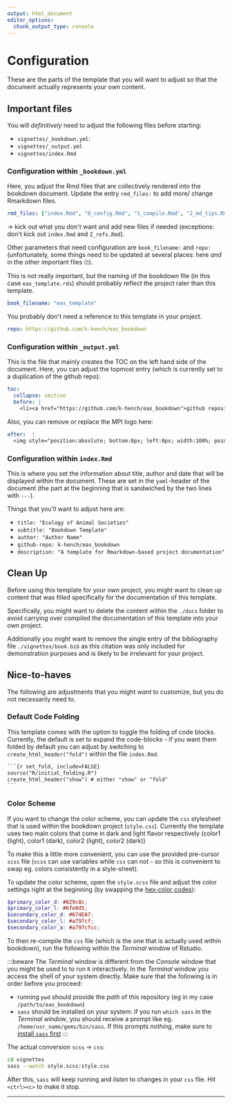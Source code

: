 ```yaml
---
output: html_document
editor_options:
  chunk_output_type: console
---
```


# Configuration



These are the parts of the template that you will want to adjust so that the document actually represents your own content.

## Important files

You will *definitively* need to adjust the following files before starting:

- `vignettes/_bookdown.yml`:
- `vignettes/_output.yml`
- `vignettes/index.Rmd`

### Configuration within `_bookdown.yml`

Here, you adjust the Rmd files that are collectively rendered into the bookdown document.
Update the entry `rmd_files:` to add more/ change Rmarkdown files.

```yml
rmd_files: ["index.Rmd", "0_config.Rmd", "1_compile.Rmd", "2_md_tips.Rmd", "3_template_script.Rmd", "Z_refs.Rmd"]
```

$\rightarrow$ kick out what you don't want and add new files if needed (exceptions: don't kick out `index.Rmd` and `Z_refs.Rmd`).

Other parameters that need configuration are `book_filename:` and `repo:` (unfortunately, some things need to be updated at several places: here *and* in the other important files 🙄).

This is not really important, but the naming of the bookdown file (in this case `eas_template.rds`) should probably reflect the project rater than this template.

```yml
book_filename: "eas_template"

```

You probably don't need a reference to this template in your project.

```yml
repo: https://github.com/k-hench/eas_bookdown
```

### Configuration within `_output.yml`

This is the file that mainly creates the TOC on the left hand side of the document.
Here, you can adjust the topmost entry (which is currently set to a duplication of the github repo):

```yml
toc:
  collapse: section
  before: |
    <li><a href="https://github.com/k-hench/eas_bookdown">github repository</a></li>
```

Also, you can remove or replace the MPI logo here:

```yml
after:  |
  <img style="position:absolute; bottom:0px; left:0px; width:100%; pointer-events:none;" src="./img/eas_logo.svg">
```

### Configuration within `index.Rmd`

This is where you set the information about title, author and date that will be displayed within the document.
These are set in the `yaml`-header of the document (the part at the beginning that is sandwiched by the two lines with `---`).

Things that you'll want to adjust here are:

- `title: "Ecology of Animal Societies"`
- `subtitle: "Bookdown Template"`
- `author: "Author Name"`
- `github-repo: k-hench/eas_bookdown`
- `description: "A template for Rmarkdown-based project documentation"`

## Clean Up

Before using this template for your own project, you might want to clean up content that was filled specifically for the documentation of this template.

Specifically, you might want to delete the content within the `./docs` folder to avoid carrying over compiled the documentation of this template into your own project.

Additionally you might want to remove the single entry of the bibliography file `./vignettes/book.bib` as this citation was only included for demonstration purposes and is likely to be irrelevant for your project.

## Nice-to-haves

The following are adjustments that you might *want* to customize, but you do not necessarily need to.

### Default Code Folding

This template comes with the option to toggle the folding of code blocks.
Currently, the default is set to expand the code-blocks - if you want them folded by default you can adjust by switching to `create_html_header("fold")` within the file `index.Rmd`. 

```md
`​``{r set_fold, include=FALSE}
source("R/initial_folding.R")
create_html_header("show") # either "show" or "fold"
`​``
```

### Color Scheme

If you want to change the color scheme, you can update the `css` stylesheet that is used within the bookdown project (`style.css`).
Currently the template uses two main colors that come in dark and light flavor respectively (<span class="c1l">color1 (light)</span>, <span class="c1d">color1 (dark)</span>, <span class="c2l">color2 (light)</span>, <span class="c2d">color2 (dark)</span>)

To make this a little more convenient, you can use the provided pre-cursor `scss` file (`scss` can use variables while `css` can not - so this is convenient to swap eg. colors consistently in a style-sheet).

To update the color scheme, open the `style.scss` file and adjust the color settings right at the beginning (by swapping the [hex-color codes](https://www.hexcolortool.com/#029c8c)):

```scss
$primary_color_d: #029c8c;
$primary_color_l: #6fe0d5;
$secondary_color_d: #674EA7;
$secondary_color_l: #a797cf;
$secondary_color_a: #a797cfcc;
```

To then re-compile the `css` file (which is the one that is actually used within bookdown), run the following within the *Terminal* window of Rstudio.

:::beware
The *Terminal* window is different from the *Console* window that you might be used to to run `R` interactively.
In the *Terminal* window you access the shell of your system directly. Make sure that the following is in order before you proceed:

- running `pwd` should provide the *path* of this repository (eg in my case `/path/to/eas_bookdown`)
- `sass` should be installed on your system: if you run `which sass` in the *Terminal window*, you should receive a prompt like eg. `/home/usr_name/gems/bin/sass`. If this prompts *nothing*, make sure to [install `sass` first](https://sass-lang.com/install)
:::

The actual conversion `scss` $\rightarrow$ `css`:
```sh
cd vignettes
sass --watch style.scss:style.css
```

After this, `sass` will keep running and *listen* to changes in your `css` file.
Hit `<ctrl><c>` to make it stop.

---
